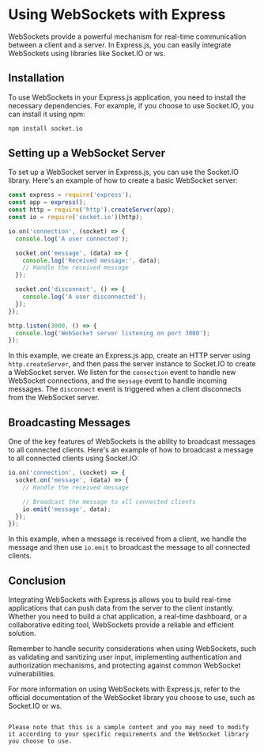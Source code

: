# Using WebSockets with Express

WebSockets provide a powerful mechanism for real-time communication between a client and a server. In Express.js, you can easily integrate WebSockets using libraries like Socket.IO or ws.

## Installation

To use WebSockets in your Express.js application, you need to install the necessary dependencies. For example, if you choose to use Socket.IO, you can install it using npm:

```bash
npm install socket.io
```

## Setting up a WebSocket Server

To set up a WebSocket server in Express.js, you can use the Socket.IO library. Here's an example of how to create a basic WebSocket server:

```javascript
const express = require('express');
const app = express();
const http = require('http').createServer(app);
const io = require('socket.io')(http);

io.on('connection', (socket) => {
  console.log('A user connected');

  socket.on('message', (data) => {
    console.log('Received message:', data);
    // Handle the received message
  });

  socket.on('disconnect', () => {
    console.log('A user disconnected');
  });
});

http.listen(3000, () => {
  console.log('WebSocket server listening on port 3000');
});
```

In this example, we create an Express.js app, create an HTTP server using `http.createServer`, and then pass the server instance to Socket.IO to create a WebSocket server. We listen for the `connection` event to handle new WebSocket connections, and the `message` event to handle incoming messages. The `disconnect` event is triggered when a client disconnects from the WebSocket server.

## Broadcasting Messages

One of the key features of WebSockets is the ability to broadcast messages to all connected clients. Here's an example of how to broadcast a message to all connected clients using Socket.IO:

```javascript
io.on('connection', (socket) => {
  socket.on('message', (data) => {
    // Handle the received message

    // Broadcast the message to all connected clients
    io.emit('message', data);
  });
});
```

In this example, when a message is received from a client, we handle the message and then use `io.emit` to broadcast the message to all connected clients.

## Conclusion

Integrating WebSockets with Express.js allows you to build real-time applications that can push data from the server to the client instantly. Whether you need to build a chat application, a real-time dashboard, or a collaborative editing tool, WebSockets provide a reliable and efficient solution.

Remember to handle security considerations when using WebSockets, such as validating and sanitizing user input, implementing authentication and authorization mechanisms, and protecting against common WebSocket vulnerabilities.

For more information on using WebSockets with Express.js, refer to the official documentation of the WebSocket library you choose to use, such as Socket.IO or ws.

```

Please note that this is a sample content and you may need to modify it according to your specific requirements and the WebSocket library you choose to use.